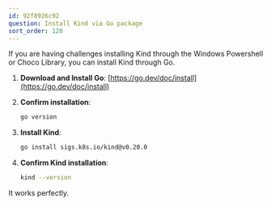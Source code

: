 ```yaml
---
id: 92f8926c92
question: Install Kind via Go package
sort_order: 120
---
```


If you are having challenges installing Kind through the Windows Powershell or Choco Library, you can install Kind through Go.

1. **Download and Install Go**: [https://go.dev/doc/install](https://go.dev/doc/install)

2. **Confirm installation**:
   ```bash
   go version
   ```
3. **Install Kind**:
   ```bash
   go install sigs.k8s.io/kind@v0.20.0
   ```
4. **Confirm Kind installation**:
   ```bash
   kind --version
   ```

It works perfectly.